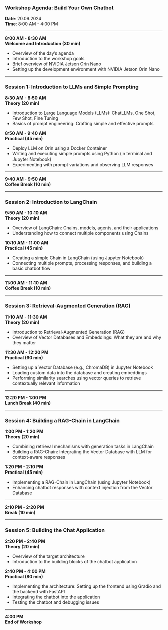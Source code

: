 ### **Workshop Agenda: Build Your Own Chatbot**
**Date**: 20.09.2024  
**Time**: 8:00 AM - 4:00 PM

---

**8:00 AM - 8:30 AM**  
**Welcome and Introduction (30 min)**
* Overview of the day’s agenda
* Introduction to the workshop goals
* Brief overview of NVIDIA Jetson Orin Nano
* Setting up the development environment with NVIDIA Jetson Orin Nano

---

### **Session 1: Introduction to LLMs and Simple Prompting**

**8:30 AM - 8:50 AM**  
**Theory (20 min)**
* Introduction to Large Language Models (LLMs): ChatLLMs, One Shot, Few Shot, Fine Tuning
* Basics of prompt engineering: Crafting simple and effective prompts

**8:50 AM - 9:40 AM**  
**Practical (45 min)**
* Deploy LLM on Orin using a Docker Container
* Writing and executing simple prompts using Python (in terminal and Jupyter Notebook)
* Experimenting with prompt variations and observing LLM responses

---

**9:40 AM - 9:50 AM**  
**Coffee Break (10 min)**

---

### **Session 2: Introduction to LangChain**

**9:50 AM - 10:10 AM**  
**Theory (20 min)**
* Overview of LangChain: Chains, models, agents, and their applications
* Understanding how to connect multiple components using Chains

**10:10 AM - 11:00 AM**  
**Practical (45 min)**
* Creating a simple Chain in LangChain (using Jupyter Notebook)
* Connecting multiple prompts, processing responses, and building a basic chatbot flow

---

**11:00 AM - 11:10 AM**  
**Coffee Break (10 min)**

---

### **Session 3: Retrieval-Augmented Generation (RAG)**

**11:10 AM - 11:30 AM**  
**Theory (20 min)**
* Introduction to Retrieval-Augmented Generation (RAG)
* Overview of Vector Databases and Embeddings: What they are and why they matter

**11:30 AM - 12:20 PM**  
**Practical (60 min)**
* Setting up a Vector Database (e.g., ChromaDB) in Jupyter Notebook
* Loading custom data into the database and creating embeddings
* Performing similarity searches using vector queries to retrieve contextually relevant information

---

**12:20 PM - 1:00 PM**  
**Lunch Break (40 min)**

---

### **Session 4: Building a RAG-Chain in LangChain**

**1:00 PM - 1:20 PM**  
**Theory (20 min)**
* Combining retrieval mechanisms with generation tasks in LangChain
* Building a RAG-Chain: Integrating the Vector Database with LLM for context-aware responses

**1:20 PM - 2:10 PM**  
**Practical (45 min)**
* Implementing a RAG-Chain in LangChain (using Jupyter Notebook)
* Enhancing chatbot responses with context injection from the Vector Database

---

**2:10 PM - 2:20 PM**  
**Break (10 min)**

---

### **Session 5: Building the Chat Application**

**2:20 PM - 2:40 PM**  
**Theory (20 min)**
* Overview of the target architecture
* Introduction to the building blocks of the chatbot application

**2:40 PM - 4:00 PM**  
**Practical (80 min)**
* Implementing the architecture: Setting up the frontend using Gradio and the backend with FastAPI
* Integrating the chatbot into the application
* Testing the chatbot and debugging issues

---

**4:00 PM**  
**End of Workshop**